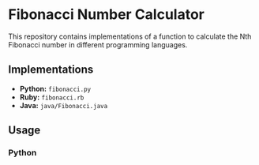 # Fibonacci Number Calculator

This repository contains implementations of a function to calculate the Nth Fibonacci number in different programming languages.

## Implementations

*   **Python:** `fibonacci.py`
*   **Ruby:** `fibonacci.rb`
*   **Java:** `java/Fibonacci.java`

## Usage

### Python


